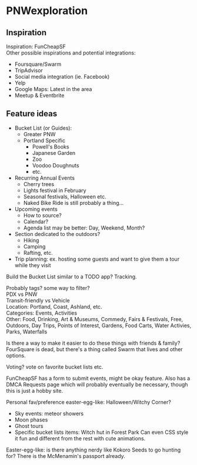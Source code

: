 # PNWexploration

## Inspiration
Inspiration: FunCheapSF <br>
Other possible inspirations and potential integrations: <br>
- Foursquare/Swarm
- TripAdvisor
- Social media integration (ie. Facebook)
- Yelp
- Google Maps: Latest in the area
- Meetup & Eventbrite

## Feature ideas
- Bucket List (or Guides): 
    - Greater PNW
    - Portland Specific
        - Powell's Books
        - Japanese Garden
        - Zoo
        - Voodoo Doughnuts
        - etc.
- Recurring Annual Events
    - Cherry trees
    - Lights festival in February
    - Seasonal festivals, Halloween etc.
    - Naked Bike Ride is still probably a thing...
- Upcoming events
    - How to source?
    - Calendar?
    - Agenda list may be better: Day, Weekend, Month?
- Section dedicated to the outdoors?
    - Hiking
    - Camping
    - Rafting, etc.
- Trip planning: ex. hosting some guests and want to give them a tour while they visit

Build the Bucket List similar to a TODO app? Tracking. <br>

Probably tags? some way to filter? <br>
PDX vs PNW <br>
Transit-friendly vs Vehicle <br>
Location: Portland, Coast, Ashland, etc. <br>
Categories: Events, Activities <br>
Other: Food, Drinking, Art & Museums, Commedy, Fairs & Festivals, Free, Outdoors, Day Trips, Points of Interest, Gardens, Food Carts, Water Activies, Parks, Waterfalls <br>

Is there a way to make it easier to do these things with friends & family? <br>
FourSquare is dead, but there's a thing called Swarm that lives and other options. <br>

Voting? vote on favorite bucket lists etc. <br>

FunCheapSF has a form to submit events, might be okay feature. Also has a DMCA Requests page which will probably eventually be necessary, though this is just a hobby site. <br>

Personal fav/preference easter-egg-like: Halloween/Witchy Corner? <br>
- Sky events: meteor showers
- Moon phases
- Ghost tours
- Specific bucket lists items: Witch hut in Forest Park
Can even CSS style it fun and different from the rest with cute animations. <br>

Easter-egg-like: is there anything nerdy like Kokoro Seeds to go hunting for? There is the McMenamin's passport already. <br>
